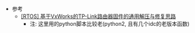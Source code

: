 * 参考
    * [\[RTOS\] 基于VxWorks的TP-Link路由器固件的通用解压与修复思路](https://cloud.tencent.com/developer/article/2063716)
        * 注: 这里用的python脚本比较老(python2, 且有几个idc的老版本函数)
